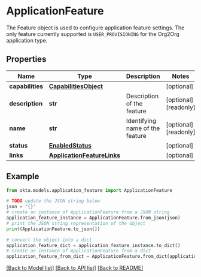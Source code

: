 # ApplicationFeature

The Feature object is used to configure application feature settings.  The only feature currently supported is `USER_PROVISIONING` for the Org2Org application type. 

## Properties

Name | Type | Description | Notes
------------ | ------------- | ------------- | -------------
**capabilities** | [**CapabilitiesObject**](CapabilitiesObject.md) |  | [optional] 
**description** | **str** | Description of the feature | [optional] [readonly] 
**name** | **str** | Identifying name of the feature | [optional] [readonly] 
**status** | [**EnabledStatus**](EnabledStatus.md) |  | [optional] 
**links** | [**ApplicationFeatureLinks**](ApplicationFeatureLinks.md) |  | [optional] 

## Example

```python
from okta.models.application_feature import ApplicationFeature

# TODO update the JSON string below
json = "{}"
# create an instance of ApplicationFeature from a JSON string
application_feature_instance = ApplicationFeature.from_json(json)
# print the JSON string representation of the object
print(ApplicationFeature.to_json())

# convert the object into a dict
application_feature_dict = application_feature_instance.to_dict()
# create an instance of ApplicationFeature from a dict
application_feature_from_dict = ApplicationFeature.from_dict(application_feature_dict)
```
[[Back to Model list]](../README.md#documentation-for-models) [[Back to API list]](../README.md#documentation-for-api-endpoints) [[Back to README]](../README.md)


